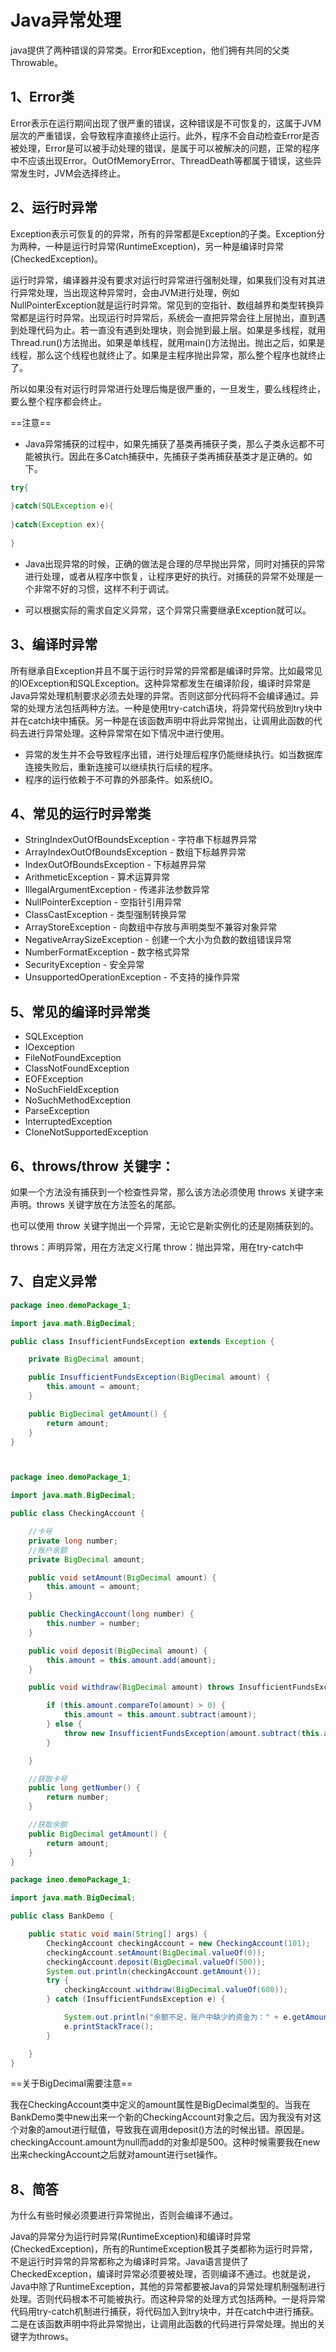 # Java异常处理

java提供了两种错误的异常类。Error和Exception，他们拥有共同的父类Throwable。

## 1、Error类

Error表示在运行期间出现了很严重的错误，这种错误是不可恢复的，这属于JVM层次的严重错误，会导致程序直接终止运行。此外，程序不会自动检查Error是否被处理，Error是可以被手动处理的错误，是属于可以被解决的问题，正常的程序中不应该出现Error。OutOfMemoryError、ThreadDeath等都属于错误，这些异常发生时，JVM会选择终止。

## 2、运行时异常

Exception表示可恢复的的异常，所有的异常都是Exception的子类。Exception分为两种，一种是运行时异常(RuntimeException)，另一种是编译时异常(CheckedException)。

运行时异常，编译器并没有要求对运行时异常进行强制处理，如果我们没有对其进行异常处理，当出现这种异常时，会由JVM进行处理，例如NullPointerException就是运行时异常。常见到的空指针、数组越界和类型转换异常都是运行时异常。出现运行时异常后，系统会一直把异常会往上层抛出，直到遇到处理代码为止。若一直没有遇到处理块，则会抛到最上层。如果是多线程，就用Thread.run()方法抛出。如果是单线程，就用main()方法抛出。抛出之后，如果是线程，那么这个线程也就终止了。如果是主程序抛出异常，那么整个程序也就终止了。

所以如果没有对运行时异常进行处理后悔是很严重的，一旦发生，要么线程终止，要么整个程序都会终止。

==注意==

- Java异常捕获的过程中，如果先捕获了基类再捕获子类，那么子类永远都不可能被执行。因此在多Catch捕获中，先捕获子类再捕获基类才是正确的。如下。

```java
try{
    
}catch(SQLException e){
    
}catch(Exception ex){
    
}
```

- Java出现异常的时候，正确的做法是合理的尽早抛出异常，同时对捕获的异常进行处理，或者从程序中恢复，让程序更好的执行。对捕获的异常不处理是一个非常不好的习惯，这样不利于调试。

- 可以根据实际的需求自定义异常，这个异常只需要继承Exception就可以。

## 3、编译时异常

所有继承自Exception并且不属于运行时异常的异常都是编译时异常。比如最常见的IOException和SQLException。这种异常都发生在编译阶段，编译时异常是Java异常处理机制要求必须去处理的异常。否则这部分代码将不会编译通过。异常的处理方法包括两种方法。一种是使用try-catch语块，将异常代码放到try块中并在catch块中捕获。另一种是在该函数声明中将此异常抛出，让调用此函数的代码去进行异常处理。这种异常常在如下情况中进行使用。

- 异常的发生并不会导致程序出错，进行处理后程序仍能继续执行。如当数据库连接失败后，重新连接可以继续执行后续的程序。
- 程序的运行依赖于不可靠的外部条件。如系统IO。

## 4、常见的运行时异常类

- StringIndexOutOfBoundsException - 字符串下标越界异常
- ArrayIndexOutOfBoundsException - 数组下标越界异常
- IndexOutOfBoundsException - 下标越界异常
- ArithmeticException - 算术运算异常
- IllegalArgumentException - 传递非法参数异常
- NullPointerException - 空指针引用异常
- ClassCastException - 类型强制转换异常
- ArrayStoreException - 向数组中存放与声明类型不兼容对象异常
- NegativeArraySizeException - 创建一个大小为负数的数组错误异常
- NumberFormatException - 数字格式异常
- SecurityException - 安全异常
- UnsupportedOperationException - 不支持的操作异常

## 5、常见的编译时异常类

- SQLException 
- IOexception 
- FileNotFoundException 
- ClassNotFoundException
- EOFException 
- NoSuchFieldException
- NoSuchMethodException
- ParseException
- InterruptedException
- CloneNotSupportedException 

## 6、throws/throw 关键字：

如果一个方法没有捕获到一个检查性异常，那么该方法必须使用 throws 关键字来声明。throws 关键字放在方法签名的尾部。

也可以使用 throw 关键字抛出一个异常，无论它是新实例化的还是刚捕获到的。

throws：声明异常，用在方法定义行尾   throw：抛出异常，用在try-catch中

## 7、自定义异常

```java
package ineo.demoPackage_1;

import java.math.BigDecimal;

public class InsufficientFundsException extends Exception {

    private BigDecimal amount;

    public InsufficientFundsException(BigDecimal amount) {
        this.amount = amount;
    }

    public BigDecimal getAmount() {
        return amount;
    }
}



package ineo.demoPackage_1;

import java.math.BigDecimal;

public class CheckingAccount {

    //卡号
    private long number;
    //账户余额
    private BigDecimal amount;

    public void setAmount(BigDecimal amount) {
        this.amount = amount;
    }

    public CheckingAccount(long number) {
        this.number = number;
    }

    public void deposit(BigDecimal amount) {
        this.amount = this.amount.add(amount);
    }

    public void withdraw(BigDecimal amount) throws InsufficientFundsException {

        if (this.amount.compareTo(amount) > 0) {
            this.amount = this.amount.subtract(amount);
        } else {
            throw new InsufficientFundsException(amount.subtract(this.amount));
        }

    }

    //获取卡号
    public long getNumber() {
        return number;
    }

    //获取余额
    public BigDecimal getAmount() {
        return amount;
    }
}

package ineo.demoPackage_1;

import java.math.BigDecimal;

public class BankDemo {

    public static void main(String[] args) {
        CheckingAccount checkingAccount = new CheckingAccount(101);
        checkingAccount.setAmount(BigDecimal.valueOf(0));
        checkingAccount.deposit(BigDecimal.valueOf(500));
        System.out.println(checkingAccount.getAmount());
        try {
            checkingAccount.withdraw(BigDecimal.valueOf(600));
        } catch (InsufficientFundsException e) {

            System.out.println("余额不足，账户中缺少的资金为：" + e.getAmount());
            e.printStackTrace();
        }

    }
}

```

==关于BigDecimal需要注意==

我在CheckingAccount类中定义的amount属性是BigDecimal类型的。当我在BankDemo类中new出来一个新的CheckingAccount对象之后。因为我没有对这个对象的amout进行赋值，导致我在调用deposit()方法的时候出错。原因是。checkingAccount.amount为null而add的对象却是500。这种时候需要我在new出来checkingAccount之后就对amount进行set操作。



## 8、简答

为什么有些时候必须要进行异常抛出，否则会编译不通过。

Java的异常分为运行时异常(RuntimeException)和编译时异常(CheckedException)，所有的RuntimeException极其子类都称为运行时异常，不是运行时异常的异常都称之为编译时异常。Java语言提供了CheckedException，编译时异常必须要被处理，否则编译不通过。也就是说，Java中除了RuntimeException，其他的异常都要被Java的异常处理机制强制进行处理。否则代码根本不可能被执行。而这种异常的处理方式包括两种。一是将异常代码用try-catch机制进行捕获，将代码加入到try块中，并在catch中进行捕获。二是在该函数声明中将此异常抛出，让调用此函数的代码进行异常处理。抛出的关键字为throws。

